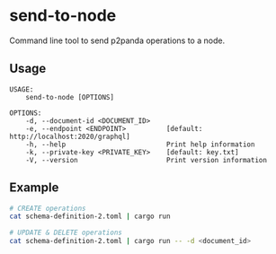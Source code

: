 # send-to-node

Command line tool to send p2panda operations to a node.

## Usage

```
USAGE:
    send-to-node [OPTIONS]

OPTIONS:
    -d, --document-id <DOCUMENT_ID>
    -e, --endpoint <ENDPOINT>          [default: http://localhost:2020/graphql]
    -h, --help                         Print help information
    -k, --private-key <PRIVATE_KEY>    [default: key.txt]
    -V, --version                      Print version information
```

## Example

```bash
# CREATE operations
cat schema-definition-2.toml | cargo run

# UPDATE & DELETE operations
cat schema-definition-2.toml | cargo run -- -d <document_id>
```
